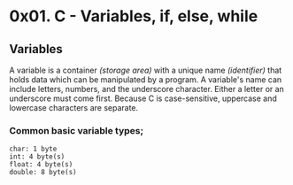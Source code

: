 # 0x01. C - Variables, if, else, while

## Variables
A variable is a container _(storage area)_ with a unique name _(identifier)_
that holds data
which can be manipulated by a program.
A variable's name can include letters, numbers, and the underscore character.
Either a letter or an underscore must come first. Because C is case-sensitive,
uppercase and lowercase characters are separate.
### Common basic variable types;
```
char: 1 byte
int: 4 byte(s)
float: 4 byte(s)
double: 8 byte(s)
```